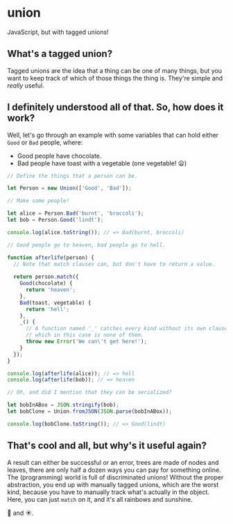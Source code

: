 # union

JavaScript, but with tagged unions!

## What's a tagged union?

Tagged unions are the idea that a thing can be one of many things, but you want to keep track of which of those things the thing is. They're simple and *really* useful.

## I definitely understood all of that. So, how does it work?

Well, let's go through an example with some variables that can hold either `Good` or `Bad` people, where:

- Good people have chocolate.
- Bad people have toast with a vegetable (one vegetable! :frowning:)

```javascript
// Define the things that a person can be.

let Person = new Union(['Good', 'Bad']);

// Make some people!

let alice = Person.Bad('burnt', 'broccoli');
let bob = Person.Good('lindt');

console.log(alice.toString()); // => Bad(burnt, broccoli)

// Good people go to heaven, bad people go to hell.

function afterlife(person) {
  // Note that match clauses can, but don't have to return a value.
  
  return person.match({
    Good(chocolate) {
      return 'heaven';
    },
    Bad(toast, vegetable) {
      return 'hell';
    },
    _() {
      // A function named '_' catches every kind without its own clause,
      // which in this case is none of them.
      throw new Error('We can\'t get here!');
    }
  });
}

console.log(afterlife(alice)); // => hell
console.log(afterlife(bob)); // => heaven

// Oh, and did I mention that they can be serialized?

let bobInABox = JSON.stringify(bob);
let bobClone = Union.fromJSON(JSON.parse(bobInABox));

console.log(bobClone.toString()); // => Good(lindt)
```

## That's cool and all, but why's it useful again?

A result can either be successful or an error, trees are made of nodes and leaves, there are only half a dozen ways you can pay for something online. The (programming) world is full of discriminated unions! Without the proper abstraction, you end up with manually tagged unions, which are the worst kind, because you have to manually track what's actually in the object. Here, you can just `match` on it, and it's all rainbows and sunshine.

:rainbow: and :sunny:.
